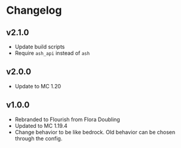 # Changelog
## v2.1.0
- Update build scripts
- Require `ash_api` instead of `ash`

## v2.0.0
- Update to MC 1.20

## v1.0.0
- Rebranded to Flourish from Flora Doubling
- Updated to MC 1.19.4
- Change behavior to be like bedrock. Old behavior can be chosen through the config.
